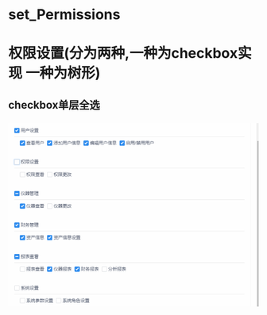 # set_Permissions
# 权限设置(分为两种,一种为checkbox实现 一种为树形)
## checkbox单层全选
### ![权限设置](https://github.com/zhang-mol/img_loader/blob/master/set_permissions/1.jpg?raw=true)
